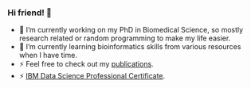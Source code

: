 ### Hi friend! 👋

- 🔭 I’m currently working on my PhD in Biomedical Science, so mostly research related or random programming to make my life easier.
- 🌱 I’m currently learning bioinformatics skills from various resources when I have time.
- ⚡ Feel free to check out my [publications](https://sclayton33.github.io/publications).
- ⚡ [IBM Data Science Professional Certificate](https://www.credly.com/badges/8b683bf2-c674-4285-a637-7c35e427850a/public_url).

<!--
**sclayton33/sclayton33** is a ✨ _special_ ✨ repository because its `README.md` (this file) appears on your GitHub profile.

Here are some ideas to get you started:

- 🔭 I’m currently working on ...
- 🌱 I’m currently learning ...
- 👯 I’m looking to collaborate on ...
- 🤔 I’m looking for help with ...
- 💬 Ask me about ...
- 📫 How to reach me: ...
- 😄 Pronouns: ...
- ⚡ Fun fact: .......
-->
